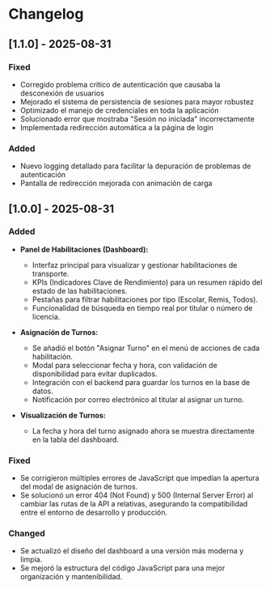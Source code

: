 # Changelog

## [1.1.0] - 2025-08-31

### Fixed
- Corregido problema crítico de autenticación que causaba la desconexión de usuarios
- Mejorado el sistema de persistencia de sesiones para mayor robustez
- Optimizado el manejo de credenciales en toda la aplicación
- Solucionado error que mostraba "Sesión no iniciada" incorrectamente
- Implementada redirección automática a la página de login

### Added
- Nuevo logging detallado para facilitar la depuración de problemas de autenticación
- Pantalla de redirección mejorada con animación de carga

## [1.0.0] - 2025-08-31

### Added
- **Panel de Habilitaciones (Dashboard):**
  - Interfaz principal para visualizar y gestionar habilitaciones de transporte.
  - KPIs (Indicadores Clave de Rendimiento) para un resumen rápido del estado de las habilitaciones.
  - Pestañas para filtrar habilitaciones por tipo (Escolar, Remis, Todos).
  - Funcionalidad de búsqueda en tiempo real por titular o número de licencia.

- **Asignación de Turnos:**
  - Se añadió el botón "Asignar Turno" en el menú de acciones de cada habilitación.
  - Modal para seleccionar fecha y hora, con validación de disponibilidad para evitar duplicados.
  - Integración con el backend para guardar los turnos en la base de datos.
  - Notificación por correo electrónico al titular al asignar un turno.

- **Visualización de Turnos:**
  - La fecha y hora del turno asignado ahora se muestra directamente en la tabla del dashboard.

### Fixed
- Se corrigieron múltiples errores de JavaScript que impedían la apertura del modal de asignación de turnos.
- Se solucionó un error 404 (Not Found) y 500 (Internal Server Error) al cambiar las rutas de la API a relativas, asegurando la compatibilidad entre el entorno de desarrollo y producción.

### Changed
- Se actualizó el diseño del dashboard a una versión más moderna y limpia.
- Se mejoró la estructura del código JavaScript para una mejor organización y mantenibilidad.
